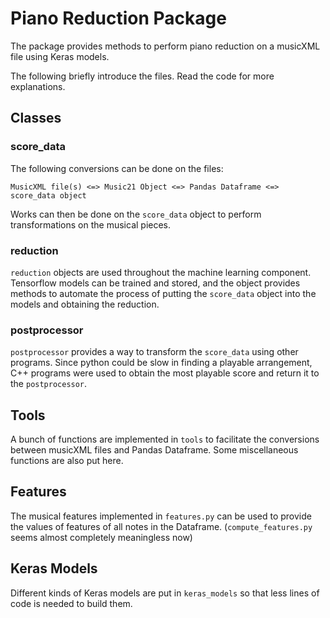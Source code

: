 # Piano Reduction Package

The package provides methods to perform piano reduction on a musicXML file using Keras models.

The following briefly introduce the files. Read the code for more explanations.

## Classes

### score_data

The following conversions can be done on the files:

```
MusicXML file(s) <=> Music21 Object <=> Pandas Dataframe <=> score_data object
```

Works can then be done on the `score_data` object to perform transformations on the musical pieces.

### reduction

`reduction` objects are used throughout the machine learning component. Tensorflow models can be trained and stored, and the object provides methods to automate the process of putting the `score_data` object into the models and obtaining the reduction.

### postprocessor

`postprocessor` provides a way to transform the `score_data` using other programs. Since python could be slow in finding a playable arrangement, C++ programs were used to obtain the most playable score and return it to the `postprocessor`.

## Tools

A bunch of functions are implemented in `tools` to facilitate the conversions between musicXML files and Pandas Dataframe. Some miscellaneous functions are also put here.

## Features

The musical features implemented in `features.py` can be used to provide the values of features of all notes in the Dataframe. (`compute_features.py` seems almost completely meaningless now)

## Keras Models

Different kinds of Keras models are put in `keras_models` so that less lines of code is needed to build them.
